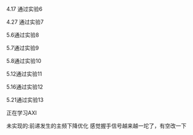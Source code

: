 4.17 通过实验6

4.27 通过实验7

5.6通过实验8

5.7通过实验9

5.8通过实验10

5.12通过实验11

5.16通过实验12

5.21通过实验13

正在学习AXI

未实现的:前递发生的主频下降优化
感觉握手信号越来越一坨了，有空改一下